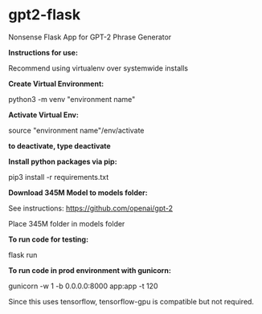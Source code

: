 # gpt2-flask
Nonsense Flask App for GPT-2 Phrase Generator

**Instructions for use:**

Recommend using virtualenv over systemwide installs

**Create Virtual Environment:**

python3 -m venv "environment name"

**Activate Virtual Env:**

source "environment name"/env/activate

**to deactivate, type deactivate**

**Install python packages via pip:**

pip3 install -r requirements.txt

**Download 345M Model to models folder:**

See instructions: https://github.com/openai/gpt-2

Place 345M folder in models folder

**To run code for testing:**

flask run

**To run code in prod environment with gunicorn:**

gunicorn -w 1 -b 0.0.0.0:8000 app:app -t 120

Since this uses tensorflow, tensorflow-gpu is compatible but not required. 
